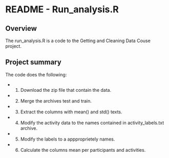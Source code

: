 # README - Run_analysis.R

## Overview
The run_analysis.R is a code to the Getting and Cleaning Data Couse project.

## Project summary

The code does the following:

* 1. Download the zip file that contain the data.
* 2. Merge the archives test and train.
* 3. Extract the columns with mean() and std() texts.
* 4. Modify the activity data to the names contained in activity_labels.txt archive.
* 5. Modify the labels to a appproprietely names.
* 6. Calculate the columns mean per participants and activities.

